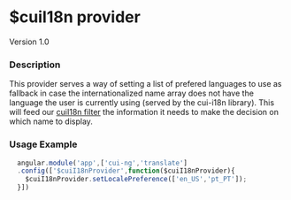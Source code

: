 # $cuiI18n provider
Version 1.0


### Description
This provider serves a way of setting a list of prefered languages to use as fallback in case the internationalized name array does not have the language the user is currently using (served by the cui-i18n library). This will feed our [cuiI18n filter](https://github.com/thirdwavellc/cui-ng/tree/master/filters/cuiI18n) the information it needs to make the decision on which name to display.

### Usage Example

```javascript
  angular.module('app',['cui-ng','translate']
  .config(['$cuiI18nProvider',function($cuiI18nProvider){
    $cuiI18nProvider.setLocalePreference(['en_US','pt_PT']);
  }])
```